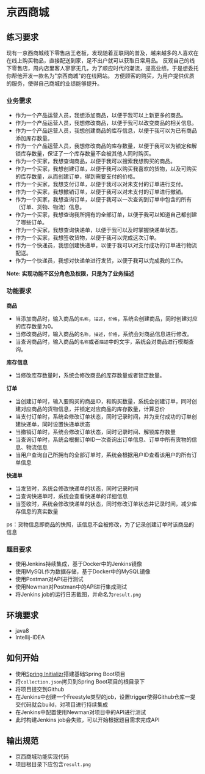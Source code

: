 # 京西商城

## 练习要求
现有一京西商城线下零售店王老板，发现随着互联网的普及，越来越多的人喜欢在在线上购买物品，直接配送到家，足不出户就可以获取日常用品。
反观自己的线下零售店，周内店里客人寥寥无几，为了顺应时代的潮流，提高业绩，于是想委托你帮他开发一款名为"京西商城"的在线网站。
方便顾客的购买，为用户提供优质的服务，使得自己商城的业绩能够提升。

### 业务需求

- 作为一个产品运营人员，我想添加商品，以便于我可以上新更多的商品。
- 作为一个产品运营人员，我想修改商品，以便于我可以改变商品的相关信息。
- 作为一个产品运营人员，我想创建商品的库存信息，以便于我可以为已有商品添加库存数量。
- 作为一个产品运营人员，我想修改商品的库存数量，以便于我可以为锁定和解锁库存数量，保证了一个库存数量不会被其他人同时购买。
- 作为一个买家，我想查询商品，以便于我可以搜索我想购买的商品。
- 作为一个买家，我想创建订单，以便于我可以购买我喜欢的货物，以及可购买的库存数量，从而创建订单，得到需要支付的价格。
- 作为一个买家，我想支付订单，以便于我可以对未支付的订单进行支付。
- 作为一个买家，我想撤销订单，以便于我可以对未支付的订单进行撤销。
- 作为一个买家，我想查询订单，以便于我可以一次查询到订单中包含的所有（订单、货物、物流）信息。
- 作为一个买家，我想查询我所拥有的全部订单，以便于我可以知道自己都创建了哪些订单。
- 作为一个买家，我想查询快递单，以便于我可以及时掌握快递单状态。
- 作为一个买家，我想签收货物，以便于我可以完成这次订单。
- 作为一个快递员，我想创建快递单，以便于我可以对支付成功的订单进行物流配送。
- 作为一个快递员，我想对快递单进行发货，以便于我可以完成我的工作。

**Note: 实现功能不区分角色及权限，只是为了业务描述**

### 功能要求

**商品**
- 当添加商品时，输入商品的`名称`，`描述`，`价格`，系统会创建商品，同时创建对应的库存数量为0。
- 当修改商品时，输入商品的`名称`，`描述`，`价格`，系统会对商品信息进行修改。
- 当查询商品时，输入商品的`名称`或者`描述`中的文字，系统会对商品进行模糊查询。

**库存信息**
- 当修改库存数量时，系统会修改商品的库存数量或者锁定数量。
 
**订单**
- 当创建订单时，输入要购买的商品ID，和购买数量，系统会创建订单，同时创建对应商品的货物信息，并锁定对应商品的库存数量，计算总价
- 当支付订单时，系统会修改订单状态，同时记录时间，并为支付成功的订单创建快递单，同时设置快递单状态
- 当撤销订单时，系统会修改订单状态，同时记录时间、解锁库存数量
- 当查询订单时，系统会根据订单ID一次查询出订单信息、订单中所有货物的信息、物流信息
- 当用户查询自己所拥有的全部订单时，系统会根据用户ID查看该用户的所有订单信息

**快递单**  
- 当发货时，系统会修改快递单的状态，同时记录时间
- 当查询快递单时，系统会查看快递单的详细信息
- 当签收时，系统会修改快递单的状态，同时修改订单状态并记录时间，减少库存信息的真实数量

ps：货物信息即商品的快照，该信息不会被修改，为了记录创建订单时该商品的信息

### 题目要求
- 使用Jenkins持续集成，基于Docker中的Jenkins镜像
- 使用MySQL作为数据存储，基于Docker中的MySQL镜像
- 使用Postman对API进行测试
- 使用Newman对Postman中的API进行集成测试
- 将Jenkins job的运行日志截图，并命名为`result.png`

## 环境要求
- java8
- Intellij-IDEA

## 如何开始
- 使用[Spring Initializr](https://start.spring.io/)搭建基础Spring Boot项目
- 将`collection.json`拷贝到Spring Boot项目的根目录下
- 将项目提交到Github
- 在Jenkins中创建一个Freestyle类型的job，设置trigger使得Github仓库一提交代码就会build，对项目进行持续集成
- 在Jenkins中配置使用Newman对项目中的API进行测试
- 此时构建Jenkins job会失败，可以开始根据题目需求完成API

## 输出规范
- 京西商城功能实现代码
- 项目根目录下应包含`result.png`
